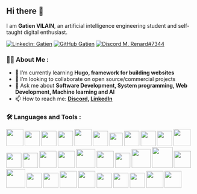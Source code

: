 ## Hi there 👋

I am **Gatien VILAIN**, an artificial intelligence engineering student and self-taught digital enthusiast.

[![Linkedin: Gatien](https://img.shields.io/badge/-LinkedIn-blue?&logo=Linkedin)](https://www.linkedin.com/in/gatien-vilain/)
[![GitHub Gatien](https://img.shields.io/github/followers/GatienVilain?label=Follow%20me&style=social)](https://github.com/GatienVilain)
[![Discord M. Renard#7344](https://img.shields.io/badge/-M.%20Renard%237344-5968f6?&logo=discord&logoColor=white)](https://discordapp.com/users/492761649627791370)


### 🧑‍💻 About Me :

- 🌱 I’m currently learning **Hugo, framework for building websites**
- 👯 I’m looking to collaborate on open source/commercial projects
- 💬 Ask me about **Software Development, System programming, Web Development, Machine learning and AI**
- 📫 How to reach me:
  **[Discord](https://discordapp.com/users/492761649627791370), [LinkedIn](https://www.linkedin.com/in/gatien-vilain/)**



### 🛠  Languages and Tools :

<span>
    <img src="https://cdn.jsdelivr.net/gh/devicons/devicon/icons/bash/bash-original.svg" width=45px/>
    <img src="https://cdn.jsdelivr.net/gh/devicons/devicon/icons/c/c-original.svg" width=40px/>
    <img src="https://cdn.jsdelivr.net/gh/devicons/devicon/icons/cplusplus/cplusplus-original.svg" width=40px/>
    <img src="https://cdn.jsdelivr.net/gh/devicons/devicon/icons/css3/css3-original-wordmark.svg" width=40px/>
    <img src="https://cdn.jsdelivr.net/gh/devicons/devicon/icons/docker/docker-original-wordmark.svg" width=45px/>
    <img src="https://cdn.jsdelivr.net/gh/devicons/devicon/icons/fedora/fedora-original.svg" width=40px/>
    <img src="https://cdn.jsdelivr.net/gh/devicons/devicon/icons/gimp/gimp-original-wordmark.svg" width=35px/>
    <img src="https://cdn.jsdelivr.net/gh/devicons/devicon/icons/git/git-original.svg" width=40px/>
    <img src="https://cdn.jsdelivr.net/gh/devicons/devicon/icons/github/github-original-wordmark.svg" width=40px/>
    <img src="https://cdn.jsdelivr.net/gh/devicons/devicon/icons/gitlab/gitlab-original-wordmark.svg" width=40px/>
    <img src="https://cdn.jsdelivr.net/gh/devicons/devicon/icons/go/go-original-wordmark.svg" width=45px/>
    <img src="https://cdn.jsdelivr.net/gh/devicons/devicon/icons/html5/html5-original-wordmark.svg" width=40px/>
    <img src="https://cdn.jsdelivr.net/gh/devicons/devicon/icons/javascript/javascript-plain.svg" width=40px/>
    <img src="https://cdn.jsdelivr.net/gh/devicons/devicon/icons/julia/julia-original-wordmark.svg" width=45px/>
    <img src="https://cdn.jsdelivr.net/gh/devicons/devicon/icons/jupyter/jupyter-original-wordmark.svg" width=45px/>
    <img src="https://cdn.jsdelivr.net/gh/devicons/devicon/icons/kotlin/kotlin-original-wordmark.svg" width=50px/>
    <img src="https://cdn.jsdelivr.net/gh/devicons/devicon/icons/linux/linux-original.svg" width=45px/>
    <img src="https://cdn.jsdelivr.net/gh/devicons/devicon/icons/matlab/matlab-original.svg" width=40px/>
    <img src="https://cdn.jsdelivr.net/gh/devicons/devicon/icons/mysql/mysql-original-wordmark.svg" width=50px/>
    <img src="https://cdn.jsdelivr.net/gh/devicons/devicon/icons/nextjs/nextjs-original-wordmark.svg" width=55px/>
    <img src="https://cdn.jsdelivr.net/gh/devicons/devicon/icons/pandas/pandas-original-wordmark.svg" width=45px/>
    <img src="https://cdn.jsdelivr.net/gh/devicons/devicon/icons/php/php-original.svg" width=50px/>
    <img src="https://cdn.jsdelivr.net/gh/devicons/devicon/icons/python/python-original-wordmark.svg" width=40px/>
    <img src="https://cdn.jsdelivr.net/gh/devicons/devicon/icons/react/react-original-wordmark.svg" width=40px/>
    <img src="https://cdn.jsdelivr.net/gh/devicons/devicon/icons/redux/redux-original.svg" width=45px/>
    <img src="https://cdn.jsdelivr.net/gh/devicons/devicon/icons/rust/rust-plain.svg" width=45px/>
    <img src="https://cdn.jsdelivr.net/gh/devicons/devicon/icons/tensorflow/tensorflow-original.svg" width=40px/>
    <img src="https://cdn.jsdelivr.net/gh/devicons/devicon/icons/typescript/typescript-original.svg" width=40px />
    <img src="https://cdn.jsdelivr.net/gh/devicons/devicon/icons/unity/unity-original.svg" width=40px/>
    <img src="https://cdn.jsdelivr.net/gh/devicons/devicon/icons/unrealengine/unrealengine-original-wordmark.svg" width=45px/>
    <img src="https://cdn.jsdelivr.net/gh/devicons/devicon/icons/vscode/vscode-original-wordmark.svg" width=45px/>
</span>

<!-- ### 🔥Top Repositories -->

<!-- ![Top Languages](https://github-readme-stats.vercel.app/api/top-langs/?username=GatienVilain&layout=compact) -->




